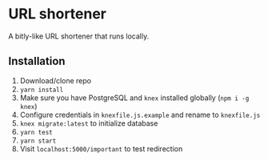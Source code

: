 # URL shortener
A bitly-like URL shortener that runs locally.

## Installation
1. Download/clone repo
2. `yarn install`
3. Make sure you have PostgreSQL and `knex` installed globally (`npm i -g knex`)
3. Configure credentials in `knexfile.js.example` and rename to `knexfile.js`
4. `knex migrate:latest` to initialize database
5. `yarn test`
5. `yarn start`
6. Visit `localhost:5000/important` to test redirection
